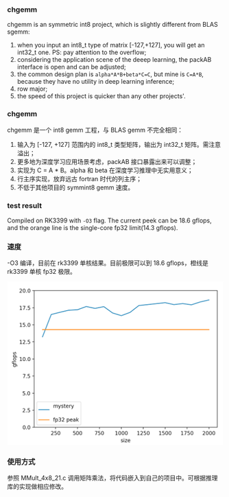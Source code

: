 ### chgemm

chgemm is an symmetric int8 project, which is slightly different from BLAS sgemm:
1. when you input an int8_t type of matrix [-127,+127], you will get an int32_t one. PS: pay attention to the overflow;
2. considering the application scene of the deeep learning, the packAB interface is open and can be adjusted;
3. the common design plan is `alpha*A*B+beta*C=C`, but mine is `C=A*B`, because they have no utility in deep learning inference;
4. row major;
5. the speed of this project is quicker than any other projects'.

### chgemm

chgemm 是一个 int8 gemm 工程，与 BLAS gemm 不完全相同：

1. 输入为 [-127, +127] 范围内的 int8_t 类型矩阵，输出为 int32_t 矩阵。需注意溢出；
2. 更多地为深度学习应用场景考虑，packAB 接口暴露出来可以调整；
3. 实现为 C = A * B。alpha 和 beta 在深度学习推理中无实用意义；
4. 行主序实现，放弃远古 fortran 时代的列主序；
5. 不低于其他项目的 symmint8 gemm 速度。

### test result
Compiled on RK3399 with `-O3` flag. The current peek can be 18.6 gflops, and the orange line is the single-core fp32 limit(14.3 gflops). 

### 速度
-O3 编译，目前在 rk3399 单核结果。目前极限可以到 18.6 gflops，橙线是 rk3399 单核 fp32 极限。 

![尺寸和gflops结果](0.png)

### 使用方式
参照 MMult_4x8_21.c 调用矩阵乘法，将代码嵌入到自己的项目中。可根据推理库的实现做相应修改。
